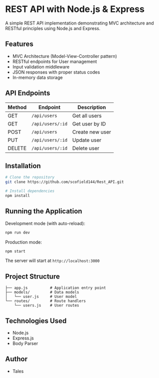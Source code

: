 # REST API with Node.js & Express

A simple REST API implementation demonstrating MVC architecture and RESTful principles using Node.js and Express.

## Features

- MVC Architecture (Model-View-Controller pattern)
- RESTful endpoints for User management
- Input validation middleware
- JSON responses with proper status codes
- In-memory data storage

## API Endpoints

| Method | Endpoint | Description |
|--------|----------|-------------|
| GET | `/api/users` | Get all users |
| GET | `/api/users/:id` | Get user by ID |
| POST | `/api/users` | Create new user |
| PUT | `/api/users/:id` | Update user |
| DELETE | `/api/users/:id` | Delete user |

## Installation

```bash
# Clone the repository
git clone https://github.com/scofield144/Rest_API.git

# Install dependencies
npm install
```

## Running the Application

Development mode (with auto-reload):
```bash
npm run dev
```

Production mode:
```bash
npm start
```

The server will start at `http://localhost:3000`

## Project Structure

```
├── app.js          # Application entry point
├── models/         # Data models
│   └── user.js     # User model
└── routes/         # Route handlers
    └── users.js    # User routes
```

## Technologies Used

- Node.js
- Express.js
- Body Parser

## Author

- Tales